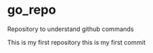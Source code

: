 # go_repo
Repository to understand github commands

This is my first repository
this is my first commit
